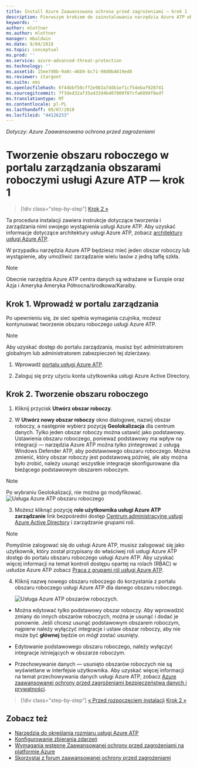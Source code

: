 ```yaml
---
title: Install Azure Zaawansowana ochrona przed zagrożeniami — krok 1 | Dokumentacja firmy Microsoft
description: Pierwszym krokiem do zainstalowania narzędzia Azure ATP obejmuje utworzenie wystąpienia dla danego wdrożenia usługi Azure ATP.
keywords: ''
author: mlottner
ms.author: mlottner
manager: mbaldwin
ms.date: 9/04/2018
ms.topic: conceptual
ms.prod: ''
ms.service: azure-advanced-threat-protection
ms.technology: ''
ms.assetid: 15ee7d0b-9a0c-46b9-bc71-98d0b4619ed0
ms.reviewer: itargoet
ms.suite: ems
ms.openlocfilehash: 6f44bbf50cff2e983a7ddb1ef1cf54ebaf928741
ms.sourcegitcommit: 7f3ded32af35a433d4b407009f87cfa6099f8edf
ms.translationtype: MT
ms.contentlocale: pl-PL
ms.lasthandoff: 09/07/2018
ms.locfileid: "44126233"
---
```

*Dotyczy: Azure Zaawansowana ochrona przed zagrożeniami*


# <a name="creating-a-workspace-in-the-azure-atp-workspace-management-portal---step-1"></a>Tworzenie obszaru roboczego w portalu zarządzania obszarami roboczymi usługi Azure ATP — krok 1

>[!div class="step-by-step"]
[Krok 2 »](install-atp-step2.md)

Ta procedura instalacji zawiera instrukcje dotyczące tworzenia i zarządzania nimi swojego wystąpienia usługi Azure ATP. Aby uzyskać informacje dotyczące architektury usługi Azure ATP, zobacz [architektury usługi Azure ATP](atp-architecture.md).

W przypadku narzędzia Azure ATP będziesz mieć jeden obszar roboczy lub wystąpienie, aby umożliwić zarządzanie wielu lasów z jedną taflę szkła. 

> [!NOTE]
> Obecnie narzędzia Azure ATP centra danych są wdrażane w Europie oraz Azja i Ameryka Ameryka Północna/środkowa/Karaiby.

## <a name="step-1-enter-the-management-portal"></a>Krok 1. Wprowadź w portalu zarządzania

Po upewnieniu się, że sieć spełnia wymagania czujnika, możesz kontynuować tworzenie obszaru roboczego usługi Azure ATP.

> [!NOTE]
>Aby uzyskać dostęp do portalu zarządzania, musisz być administratorem globalnym lub administratorem zabezpieczeń tej dzierżawy.


1.  Wprowadź [portalu usługi Azure ATP](https://portal.atp.azure.com).

2.  Zaloguj się przy użyciu konta użytkownika usługi Azure Active Directory.

## <a name="step-2-create-your-workspace"></a>Krok 2. Tworzenie obszaru roboczego

1. Kliknij przycisk **Utwórz obszar roboczy**.

2. W **Utwórz nowy obszar roboczy** okno dialogowe, nazwij obszar roboczy, a następnie wybierz pozycję **Geolokalizacja** dla centrum danych. Tylko jeden obszar roboczy można ustawić jako podstawowy. Ustawienia obszaru roboczego, ponieważ podstawowy ma wpływ na integracji — narzędzia Azure ATP można tylko zintegrować z usługą Windows Defender ATP, aby podstawowego obszaru roboczego. Można zmienić, który obszar roboczy jest podstawową później, ale aby można było zrobić, należy usunąć wszystkie integracje skonfigurowane dla bieżącego podstawowym obszarem roboczym.
 > [!NOTE]
 > Po wybraniu Geolokalizacji, nie można go modyfikować.
    ![Usługa Azure ATP obszaru roboczego](media/create-workspace.png)

3. Możesz kliknąć pozycję **role użytkownika usługi Azure ATP zarządzanie** link bezpośredni dostęp [Centrum administracyjne usługi Azure Active Directory](https://docs.microsoft.com/azure/active-directory/active-directory-assign-admin-roles-azure-portal) i zarządzanie grupami roli.

 > [!NOTE]
 > Pomyślnie zalogować się do usługi Azure ATP, musisz zalogować się jako użytkownik, który został przypisany do właściwej roli usługi Azure ATP dostęp do portalu obszaru roboczego usługi Azure ATP. Aby uzyskać więcej informacji na temat kontroli dostępu opartej na rolach (RBAC) w usłudze Azure ATP zobacz [Praca z grupami ról usługi Azure ATP](atp-role-groups.md).

4. Kliknij nazwę nowego obszaru roboczego do korzystania z portalu obszaru roboczego usługi Azure ATP dla danego obszaru roboczego.

    ![Usługa Azure ATP obszarów roboczych.](media/atp-workspaces.png)

- Można edytować tylko podstawowy obszar roboczy. Aby wprowadzić zmiany do innych obszarów roboczych, można je usunąć i dodać je ponownie. Jeśli chcesz usunąć podstawowym obszarem roboczym, najpierw należy wyłączyć integracje i ustaw obszar roboczy, aby nie może być **głównej** będzie on mógł zostać usunięty.
- Edytowanie podstawowego obszaru roboczego, należy wyłączyć integracje istniejących w obszarze roboczym.

- Przechowywanie danych — usunięto obszarów roboczych nie są wyświetlane w interfejsie użytkownika. Aby uzyskać więcej informacji na temat przechowywania danych usługi Azure ATP, zobacz [Azure zaawansowanej ochrony przed zagrożeniami bezpieczeństwa danych i prywatności](atp-privacy-compliance.md).


>[!div class="step-by-step"]
[« Przed rozpoczęciem instalacji](configure-port-mirroring.md)
[Krok 2 »](install-atp-step2.md)


## <a name="see-also"></a>Zobacz też
- [Narzędzia do określania rozmiaru usługi Azure ATP](http://aka.ms/aatpsizingtool)
- [Konfigurowanie zbierania zdarzeń](configure-event-collection.md)
- [Wymagania wstępne Zaawansowanej ochrony przed zagrożeniami na platformie Azure](atp-prerequisites.md)
- [Skorzystaj z forum zaawansowanej ochrony przed zagrożeniami](https://aka.ms/azureatpcommunity)

